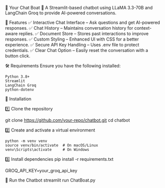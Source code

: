 🤖 Your Chat Boat 🧠
A Streamlit-based chatbot using LLaMA 3.3-70B and LangChain Groq to provide AI-powered conversations.

📌 Features
    ✅ Interactive Chat Interface – Ask questions and get AI-powered responses.
    ✅ Chat History – Maintains conversation history for context-aware replies.
    ✅ Document Store – Stores past interactions to improve responses.
    ✅ Custom Styling – Enhanced UI with CSS for a better experience.
    ✅ Secure API Key Handling – Uses .env file to protect credentials.
    ✅ Clear Chat Option – Easily reset the conversation with a button click.

🛠️ Requirements
Ensure you have the following installed:

    Python 3.8+
    Streamlit
    LangChain Groq
    python-dotenv
🔧 Installation

1️⃣ Clone the repository

git clone https://github.com/your-repo/chatbot.git
cd chatbot

2️⃣ Create and activate a virtual environment

    python -m venv venv
    source venv/bin/activate  # On macOS/Linux
    venv\Scripts\activate     # On Windows


3️⃣ Install dependencies
    pip install -r requirements.txt

GROQ_API_KEY=your_groq_api_key

🚀 Run the Chatbot
    streamlit run ChatBoat.py
